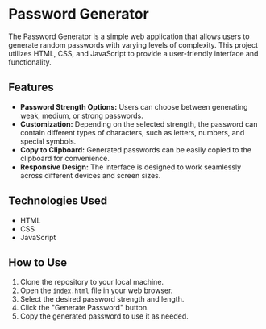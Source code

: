# Password Generator

The Password Generator is a simple web application that allows users to generate random passwords with varying levels of complexity. This project utilizes HTML, CSS, and JavaScript to provide a user-friendly interface and functionality.

## Features

- **Password Strength Options:** Users can choose between generating weak, medium, or strong passwords.
- **Customization:** Depending on the selected strength, the password can contain different types of characters, such as letters, numbers, and special symbols.
- **Copy to Clipboard:** Generated passwords can be easily copied to the clipboard for convenience.
- **Responsive Design:** The interface is designed to work seamlessly across different devices and screen sizes.

## Technologies Used

- HTML
- CSS
- JavaScript

## How to Use

1. Clone the repository to your local machine.
2. Open the `index.html` file in your web browser.
3. Select the desired password strength and length.
4. Click the "Generate Password" button.
5. Copy the generated password to use it as needed.

